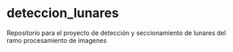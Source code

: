 # deteccion_lunares
Repositorio para el proyecto de detección y seccionamiento de lunares del ramo procesamiento de imagenes
